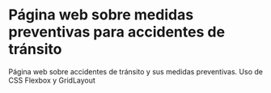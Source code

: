 # Página web sobre medidas preventivas para accidentes de tránsito
Página web sobre accidentes de tránsito y sus medidas preventivas. Uso de CSS Flexbox y GridLayout
